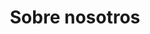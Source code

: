 ---
title: "Sobre nosotros"
layout: "about"
draft: false

# who_we_are
who_we_are:
  enable: true
  subtitle: "¿Quiénes somos?"
  title: "Somos RIdeC-Perú"
  description: "Una organización de estudiantes y profesionales interesados en fomentar las ciencias básicas y afines con la misión de impulsar la integración de estudiantes con investigadores de diversos niveles; y la visión de ser el mediador de los grupos de investigación, institutos de investigación y grupos de divulgación en ciencias en el Perú, para generar nexos entre ellas y los estudiantes peruanos"

  image: "images/about/01.jpg"

# what_we_do
what_we_do:
  enable: true
  subtitle: " "
  title: "¿Qué trabajamos?"
  block:
  - title: "ODS 4: Educación de Calidad"
    content: "Promovemos la educación científica de calidad, centrada en la creación de recursos, investigaciones y programas accesibles para todos, con especial atención en las ciencias básicas y su impacto en la sociedad."

  - title: "ODS 5: Igualdad de Género"
    content: "Promovemos la igualdad de género en la comunidad académica y científica, facilitando el liderazgo y la participación equitativa de mujeres, al mismo tiempo que fomentamos la educación científica para niñas y jóvenes."

  - title: "ODS 9: Industria, Innovación e Infraestructura"
    content: "Apoyamos la innovación científica y tecnológica mediante proyectos que favorecen la industrialización sostenible, impulsando el crecimiento de ideas y tecnologías que resuelvan desafíos económicos y sociales."
    
  - title: "ODS 10: Reducción de las Desigualdades"
    content: "Trabajamos para reducir las desigualdades en el acceso a la educación científica, promoviendo programas educativos inclusivos para todos, con especial atención en aquellos que pertenecen a grupos vulnerables."

# our_mission
our_mission:
  enable: true
  subtitle: " "
  title: "Misión y Visión"
  description: "Fomentamos la integración entre estudiantes y profesionales, facilitando la colaboración entre grupos e institutos de investigación, creando una red dinámica y colaborativa. 
  Aspiramos a ser el principal agente de cambio en el panorama científico peruano, conectando estudiantes con líderes de investigación, promoviendo una cultura de investigación e innovación que fortalezca la comunidad científica del país."
 
  image: "images/about/02.jpg"

# about_video
about_video:
  enable: true
  subtitle: " "
  title: "¿Por qué fundamos RIdeC?"
  description: "En 2019, los fundadores de nuestra red contactaron a representantes estudiantiles de tres universidades peruanas, realizando un estudio sobre las cohortes de ingresantes de Física y egresados en 2019. El estudio reveló altas tasas de deserción (82.7%, 36.4%, y 86.7%). Motivados por estos resultados, iniciamos este proyecto, identificando factores diversos y complejos que influyen en la deserción en carreras como Matemática, Física, Química y Biología."
  video_url: "https://www.youtube.com/embed/5U-VDTHA_Sw"
  video_thumbnail: "images/about/Ingresantes_Egresados_Fisica.png"


# brands
brands_carousel:
  enable: true
  subtitle: " " 
  title: "Nuestras redes sociales"
  section: "/" # brand images comming form _index.md


# our team
our_team:
  enable: true
  subtitle: "Nuestro equipo"
  title: "Las personas detrás"
  description: "Somos estudiantes y profesionales apasionados por las ciencias básicas y afines, constantemente buscando fomentar e impulsar la integración entre estudiantes e investigadores de diversos niveles."
  team:
  - name: "Camila Suarez"
    image: "images/about/team/01.jpeg"
    designation: "Presidenta"
  - name: "Omar Suarez"
    image: "images/about/team/02.jpg"
    designation: "Vicepresidente"
  - name: "Anderson Romero"
    image: "images/about/team/03.jpg"
    designation: "Relaciones Institucionales"
  - name: "Alex Castillo"
    image: "images/about/team/04.jpeg"
    designation: "Relaciones Institucionales"
  - name: "Jose Mena"
    image: "images/about/team/05.jpeg"
    designation: "Relaciones Institucionales"
  - name: "Brenda Gordillo"
    image: "images/about/team/06.jpeg"
    designation: "Relaciones Institucionales"
  - name: "Jorge Medina"
    image: "images/about/team/07.jpeg"
    designation: "Relaciones Institucionales"
  - name: "José Evangelio"
    image: "images/about/team/08.jpeg"
    designation: "Relaciones Institucionales"


# our office
our_office:
  enable: true
  subtitle: "Our Offices"
  title: "Made with Love Of around the world With Many Offices"
  description: "We were freelance designers and developers, constantly finding <br> ourselves deep in vague feedback. This made every client and team"
  office_locations:
  - city: "NewYork, USA"
    country_flag: "images/about/flags/us.png"
    address_line_one: "219 Bald Hill Drive"
    address_line_two: "Oakland Gardens, NY 11364"
  - city: "Australia, Perth"
    country_flag: "images/about/flags/au.png"
    address_line_one: "Flat 23 80 Anthony Circlet"
    address_line_two: "Port Guiseppe, TAS 2691"
  - city: "Berlin, Germany"
    country_flag: "images/about/flags/germany.png"
    address_line_one: "Jl Raya Dewi Sartika Ged"
    address_line_two: "Harapan Masa, Br Germeny"
  - city: "China, Wohan"
    country_flag: "images/about/flags/china.png"
    address_line_one: "1hao Wen Ti Huo Dong"
    address_line_two: "Zhong Xin 1ceng Jian Xing"

---